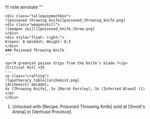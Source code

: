!!! note annotate ""

    <div class="tallequipmentbox">
    ![poisoned throwing knife][poisoned_throwing_knife.png]
    <div class="weaponskill">
    ![weapon skill][poisoned_knife_throw.png]
    </div>
    <div style="float: right;">
    Krowns: 8 &middot; Weight: 0.2
    </div>
    ### Poisoned Throwing Knife
    ---

    <p>*A greenish poison drips from the knife's blade.*</p>
    [Critical Hit] +3%
    ---
    <p class="crafting">
    ![apothecary table][alchemist.png] 
    [Alchemist] &middot; 
    4x [Throwing Knife], 3x [Marsh Parsley], 3x [Infected Blood] (1)
    </p>
    </div>

1. Unlocked with [Recipe: Poisoned Throwing Knife] sold at [Smott's Arena] in [Vertruse Province].